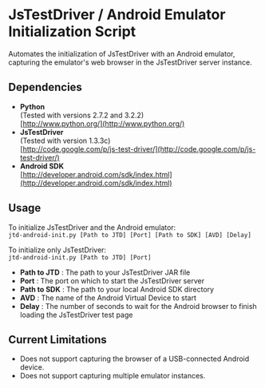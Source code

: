 # JsTestDriver / Android Emulator Initialization Script

Automates the initialization of JsTestDriver with an Android emulator,
capturing the emulator's web browser in the JsTestDriver server instance.

## Dependencies

- **Python**  
  (Tested with versions 2.7.2 and 3.2.2)  
  [http://www.python.org/](http://www.python.org/)
- **JsTestDriver**  
  (Tested with version 1.3.3c)  
  [http://code.google.com/p/js-test-driver/](http://code.google.com/p/js-test-driver/)
- **Android SDK**  
  [http://developer.android.com/sdk/index.html](http://developer.android.com/sdk/index.html)

## Usage

To initialize JsTestDriver and the Android emulator:  
`jtd-android-init.py [Path to JTD] [Port] [Path to SDK] [AVD] [Delay]`

To initialize only JsTestDriver:  
`jtd-android-init.py [Path to JTD] [Port]`

- **Path to JTD** : The path to your JsTestDriver JAR file
- **Port** : The port on which to start the JsTestDriver server
- **Path to SDK** : The path to your local Android SDK directory
- **AVD** : The name of the Android Virtual Device to start
- **Delay** : The number of seconds to wait for the Android browser to
  finish loading the JsTestDriver test page

## Current Limitations

- Does not support capturing the browser of a USB-connected Android device.
- Does not support capturing multiple emulator instances.

